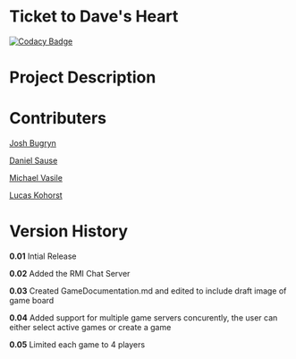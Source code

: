 # Ticket to Dave's Heart

[![Codacy Badge](https://api.codacy.com/project/badge/Grade/2ac0aae70b3a43779d96e53e8b02921c)](https://www.codacy.com/app/Lucas-Kohorst/ticketToRide?utm_source=github.com&amp;utm_medium=referral&amp;utm_content=tickettodavesheart/ticketToRide&amp;utm_campaign=Badge_Grade)

<h1>Project Description</h1>

<h1>Contributers</h1>
<p><a href="https://github.com/bugryn-josh">Josh Bugryn</a></p>
<p><a href="https://github.com/danielsause">Daniel Sause</a></p>
<p><a href="https://github.com/michaelvasile">Michael Vasile</a></p>
<p><a href="https://github.com/lucas-kohorst">Lucas Kohorst</a></p>

<h1>Version History</h1>

<p><strong>0.01</strong> Intial Release</p>
<p><strong>0.02</strong> Added the RMI Chat Server</p>
<p><strong>0.03</strong> Created GameDocumentation.md and edited to include draft image of game board</p>
<p><strong>0.04</strong> Added support for multiple game servers concurently, the user can either select active games or create a game</p>
<p><strong>0.05</strong> Limited each game to 4 players</p>
